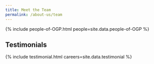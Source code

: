 ```yaml
---
title: Meet the Team
permalink: /about-us/team
---
```

{% include people-of-OGP.html people=site.data.people-of-OGP %}

## Testimonials

{% include testimonial.html careers=site.data.testimonial %}